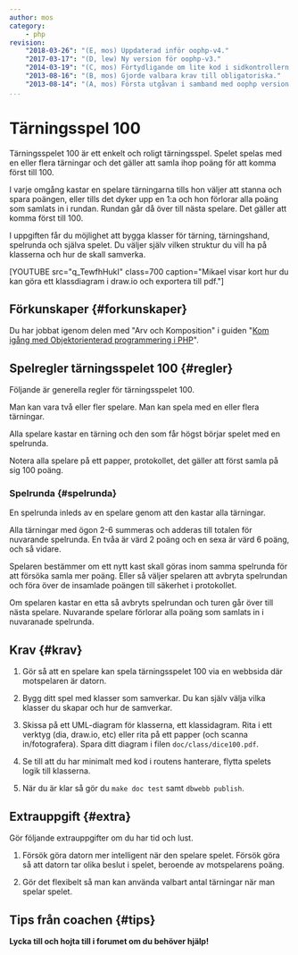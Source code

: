 ```yaml
---
author: mos
category:
    - php
revision:
    "2018-03-26": "(E, mos) Uppdaterad inför oophp-v4."
    "2017-03-17": "(D, lew) Ny version för oophp-v3."
    "2014-03-19": "(C, mos) Förtydligande om lite kod i sidkontrollern."
    "2013-08-16": "(B, mos) Gjorde valbara krav till obligatoriska."
    "2013-08-14": "(A, mos) Första utgåvan i samband med oophp version 2."
...
```

Tärningsspel 100
==================================

Tärningsspelet 100 är ett enkelt och roligt tärningsspel. Spelet spelas med en eller flera tärningar och det gäller att samla ihop poäng för att komma först till 100.

I varje omgång kastar en spelare tärningarna tills hon väljer att stanna och spara poängen, eller tills det dyker upp en 1:a och hon förlorar alla poäng som samlats in i rundan. Rundan går då över till nästa spelare. Det gäller att komma först till 100.

I uppgiften får du möjlighet att bygga klasser för tärning, tärningshand, spelrunda och själva spelet. Du väljer själv vilken struktur du vill ha på klasserna och hur de skall samverka.

<!--more-->


<!--
Ett tärningsspel i Anax kan se ut så här.

[FIGURE src=/image/oophp/v3/dice100.png?w=w1&q=70 caption="Ett tärningsspel i Anax."]
-->

[YOUTUBE src="q_TewfhHukI" class=700 caption="Mikael visar kort hur du kan göra ett klassdiagram i draw.io och exportera till pdf."]



Förkunskaper {#forkunskaper}
-----------------------

Du har jobbat igenom delen med "Arv och Komposition" i guiden "[Kom igång med Objektorienterad programmering i PHP](guide/kom-igang-med-objektorienterad-programmering-i-php)".



Spelregler tärningsspelet 100 {#regler}
-----------------------

Följande är generella regler för tärningsspelet 100.

Man kan vara två eller fler spelare. Man kan spela med en eller flera tärningar.

Alla spelare kastar en tärning och den som får högst börjar spelet med en spelrunda.

Notera alla spelare på ett papper, protokollet, det gäller att först samla på sig 100 poäng.



### Spelrunda {#spelrunda}

En spelrunda inleds av en spelare genom att den kastar alla tärningar.

Alla tärningar med ögon 2-6 summeras och adderas till totalen för nuvarande spelrunda. En tvåa är värd 2 poäng och en sexa är värd 6 poäng, och så vidare.

Spelaren bestämmer om ett nytt kast skall göras inom samma spelrunda för att försöka samla mer poäng. Eller så väljer spelaren att avbryta spelrundan och föra över de insamlade poängen till säkerhet i protokollet.

Om spelaren kastar en etta så avbryts spelrundan och turen går över till nästa spelare. Nuvarande spelare förlorar alla poäng som samlats in i nuvaranade spelrunda.



Krav {#krav}
-----------------------

1. Gör så att en spelare kan spela tärningsspelet 100 via en webbsida där motspelaren är datorn.

1. Bygg ditt spel med klasser som samverkar. Du kan själv välja vilka klasser du skapar och hur de samverkar.

1. Skissa på ett UML-diagram för klasserna, ett klassidagram. Rita i ett verktyg (dia, draw.io, etc) eller rita på ett papper (och scanna in/fotografera). Spara ditt diagram i filen `doc/class/dice100.pdf`.

1. Se till att du har minimalt med kod i routens hanterare, flytta spelets logik till klasserna.

1. När du är klar så gör du `make doc test` samt `dbwebb publish`.



Extrauppgift {#extra}
-----------------------

Gör följande extrauppgifter om du har tid och lust.

1. Försök göra datorn mer intelligent när den spelare spelet. Försök göra så att datorn tar olika beslut i spelet, beroende av motspelarens poäng.

1. Gör det flexibelt så man kan använda valbart antal tärningar när man spelar spelet.



Tips från coachen {#tips}
-----------------------

**Lycka till och hojta till i forumet om du behöver hjälp!**

